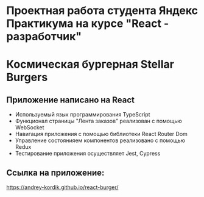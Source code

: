 # Проектная работа студента Яндекс Практикума на курсе "React - разработчик"

# Космическая бургерная Stellar Burgers 

## Приложение написано на React
* Используемый язык программирования TypeScript
* Функционал страницы "Лента заказов" реализован с помощью WebSocket
* Навигация приложения с помощью библиотеки React Router Dom
* Управление состоянияем компонентов реализовано с помощью Redux
* Тестирование приложения осуществляет Jest, Cypress

## Ссылка на приложение: 

https://andrey-kordik.github.io/react-burger/
